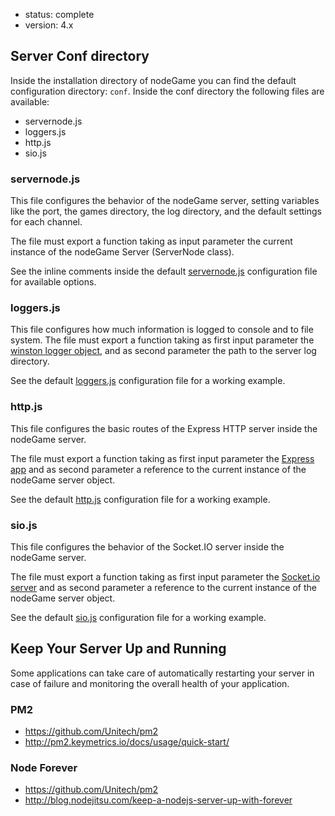 - status: complete
- version: 4.x

## Server Conf directory

Inside the installation directory of nodeGame you can find the default
configuration directory: `conf`. Inside the conf directory the
following files are available:

- servernode.js
- loggers.js
- http.js
- sio.js


### servernode.js

This file configures the behavior of the nodeGame server, setting
variables like the port, the games directory, the log directory, and
the default settings for each channel.

The file must export a function taking as input parameter the current
instance of the nodeGame Server (ServerNode class).

See the inline comments inside the default
[servernode.js](https://github.com/nodeGame/nodegame-server/blob/master/conf/servernode.js)
configuration file for available options.

### loggers.js

This file configures how much information is logged to console and to
file system. The file must export a function taking as first input
parameter the
[winston logger object](https://github.com/flatiron/winston/blob/master/README.md),
and as second parameter the path to the server log directory.

See the default
[loggers.js](https://github.com/nodeGame/nodegame-server/blob/master/conf/loggers.js)
configuration file for a working example.

### http.js

This file configures the basic routes of the Express HTTP server
inside the nodeGame server.

The file must export a function taking as first input parameter the
[Express app](http://expressjs.com/en/guide/routing.html) and as second parameter
a reference to the current instance of the nodeGame server object.
        
See the default
[http.js](https://github.com/nodeGame/nodegame-server/blob/master/conf/http.js)
configuration file for a working example.

### sio.js

This file configures the behavior of the Socket.IO server inside the
nodeGame server.
    
The file must export a function taking as first input parameter the
[Socket.io server](https://github.com/LearnBoost/Socket.IO/wiki/Configuring-Socket.IO)
and as second parameter a reference to the current instance of the
nodeGame server object.
    
See the default
[sio.js](https://github.com/nodeGame/nodegame-server/blob/master/conf/sio.js)
configuration file for a working example.


## Keep Your Server Up and Running

Some applications can take care of automatically restarting your
server in case of failure and monitoring the overall health of your
application.

### PM2

- https://github.com/Unitech/pm2
- http://pm2.keymetrics.io/docs/usage/quick-start/

### Node Forever

- https://github.com/Unitech/pm2
- http://blog.nodejitsu.com/keep-a-nodejs-server-up-with-forever

